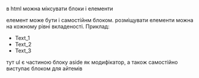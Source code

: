 в html можна міксувати блоки і елементи

елемент може бути і самостійнм блоком. розміщувати елементи можна на кожному рівні вкладеності.
Приклад:

<aside class="aside">
    <nav class="about__nav">
      <ul class="aside__list list">
        <li class="list__item">Text_1</li>
        <li class="list__item">Text_2</li>
        <li class="list__item">Text_3</li>
      </ul>
  </nav>
</aside>

тут ul є частиною блоку aside як модифікатор, а також самостійно виступає блоком для айтемів


